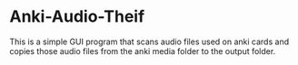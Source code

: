 # Anki-Audio-Theif
This is a simple GUI program that scans audio files used on anki cards and copies those audio files from the anki media folder to the output folder.
